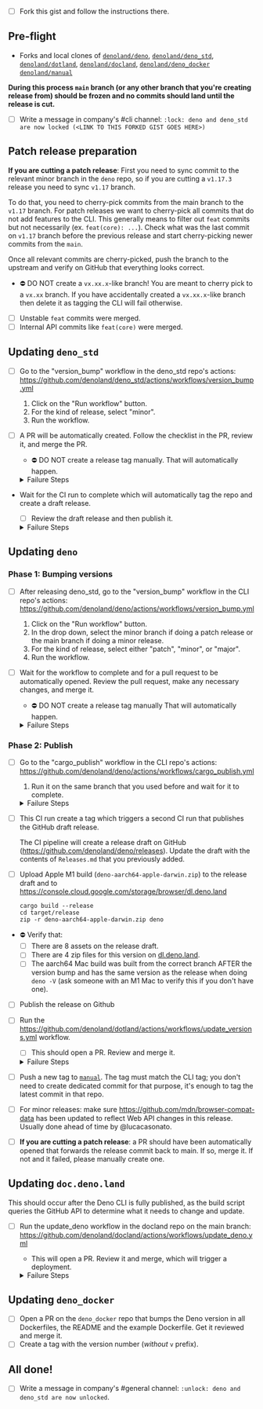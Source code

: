 - [ ] Fork this gist and follow the instructions there.

## Pre-flight

- Forks and local clones of
  [`denoland/deno`](https://github.com/denoland/deno/),
  [`denoland/deno_std`](https://github.com/denoland/deno_std/),
  [`denoland/dotland`](https://github.com/denoland/dotland/),
  [`denoland/docland`](https://github.com/denoland/docland/),
  [`denoland/deno_docker`](https://github.com/denoland/deno_docker/)
  [`denoland/manual`](https://github.com/denoland/manual/)

**During this process `main` branch (or any other branch that you're creating
release from) should be frozen and no commits should land until the release is
cut.**

- [ ] Write a message in company's #cli channel:
      `:lock: deno and deno_std are now locked (<LINK TO THIS FORKED GIST GOES HERE>)`

## Patch release preparation

**If you are cutting a patch release**: First you need to sync commit to the
relevant minor branch in the `deno` repo, so if you are cutting a `v1.17.3`
release you need to sync `v1.17` branch.

To do that, you need to cherry-pick commits from the main branch to the `v1.17`
branch. For patch releases we want to cherry-pick all commits that do not add
features to the CLI. This generally means to filter out `feat` commits but not
necessarily (ex. `feat(core): ...`). Check what was the last commit on `v1.17`
branch before the previous release and start cherry-picking newer commits from
the `main`.

Once all relevant commits are cherry-picked, push the branch to the upstream and
verify on GitHub that everything looks correct.

- ⛔ DO NOT create a `vx.xx.x`-like branch! You are meant to cherry pick to a
  `vx.xx` branch. If you have accidentally created a `vx.xx.x`-like branch then
  delete it as tagging the CLI will fail otherwise.

- [ ] Unstable `feat` commits were merged.
- [ ] Internal API commits like `feat(core)` were merged.

## Updating `deno_std`

- [ ] Go to the "version_bump" workflow in the deno_std repo's actions:
      https://github.com/denoland/deno_std/actions/workflows/version_bump.yml
  1. Click on the "Run workflow" button.
  1. For the kind of release, select "minor".
  1. Run the workflow.

- [ ] A PR will be automatically created. Follow the checklist in the PR, review
      it, and merge the PR.
  - ⛔ DO NOT create a release tag manually. That will automatically happen.

  <details>
    <summary>Failure Steps</summary>

  1. Checkout the latest main.
  2. Manually run `./_tools/release/01_bump_version.ts --minor`
     1. Ensure the version in `version.ts` is updated correctly.
     2. Ensure `Releases.md` is updated correctly.
     3. Ensure all the tests pass with the latest build (examine the repo for
        what the command is and run the local built deno binary)
  3. Open a PR with the changes and continue with the steps below.
  </details>

- Wait for the CI run to complete which will automatically tag the repo and
  create a draft release.
  - [ ] Review the draft release and then publish it.

  <details>
    <summary>Failure Steps</summary>

  1. Tag the repo manually in the format `x.x.x`
  2. Draft a new GH release by copying and pasting the release notes from
     `Releases.md`
  </details>

## Updating `deno`

### Phase 1: Bumping versions

- [ ] After releasing deno_std, go to the "version_bump" workflow in the CLI
      repo's actions:
      https://github.com/denoland/deno/actions/workflows/version_bump.yml
  1. Click on the "Run workflow" button.
  1. In the drop down, select the minor branch if doing a patch release or the
     main branch if doing a minor release.
  1. For the kind of release, select either "patch", "minor", or "major".
  1. Run the workflow.

- [ ] Wait for the workflow to complete and for a pull request to be
      automatically opened. Review the pull request, make any necessary changes,
      and merge it.
  - ⛔ DO NOT create a release tag manually That will automatically happen.

  <details>
     <summary>Failure Steps</summary>

  1. Checkout the branch the release is being made on.
  2. Manually run `./tools/release/01_bump_crate_versions.ts`
     1. Ensure the crate versions were bumped correctly
     2. Ensure deno_std version was updated correctly in `cli/compat/mod.rs`
     3. Ensure `Releases.md` was updated correctly
  3. Open a PR with the changes and continue with the steps below.
  </details>

### Phase 2: Publish

- [ ] Go to the "cargo_publish" workflow in the CLI repo's actions:
      https://github.com/denoland/deno/actions/workflows/cargo_publish.yml
  1. Run it on the same branch that you used before and wait for it to complete.

  <details>
     <summary>Failure Steps</summary>

  1. The workflow was designed to be restartable. Try restarting it.
  2. If that doesn't work, then do the following:
     1. Checkout the branch the release is occurring on.
     2. If `cargo publish` hasn't completed then run
        `./tools/release/03_publish_crates.ts`
        - Note that you will need access to crates.io so it might fail.
     3. If `cargo publish` succeeded and a release tag wasn't created, then
        manually create and push one for the release branch with a leading `v`.
  </details>

- [ ] This CI run create a tag which triggers a second CI run that publishes the
      GitHub draft release.

  The CI pipeline will create a release draft on GitHub
  (https://github.com/denoland/deno/releases). Update the draft with the
  contents of `Releases.md` that you previously added.

- [ ] Upload Apple M1 build (`deno-aarch64-apple-darwin.zip`) to the release
      draft and to https://console.cloud.google.com/storage/browser/dl.deno.land

  ```
  cargo build --release
  cd target/release
  zip -r deno-aarch64-apple-darwin.zip deno
  ```

- ⛔ Verify that:
  - [ ] There are 8 assets on the release draft.
  - [ ] There are 4 zip files for this version on
        [dl.deno.land](https://console.cloud.google.com/storage/browser/dl.deno.land/release).
  - [ ] The aarch64 Mac build was built from the correct branch AFTER the
        version bump and has the same version as the release when doing
        `deno -V` (ask someone with an M1 Mac to verify this if you don't have
        one).

- [ ] Publish the release on Github

- [ ] Run the
      https://github.com/denoland/dotland/actions/workflows/update_versions.yml
      workflow.
  - [ ] This should open a PR. Review and merge it.

  <details>
     <summary>Failure Steps</summary>

  1. Update https://github.com/denoland/dotland/blob/main/versions.json
     manually.
  2. Open a PR and merge.
  </details>

- [ ] Push a new tag to [`manual`](https://github.com/denoland/manual). The tag
      must match the CLI tag; you don't need to create dedicated commit for that
      purpose, it's enough to tag the latest commit in that repo.

- [ ] For minor releases: make sure https://github.com/mdn/browser-compat-data
      has been updated to reflect Web API changes in this release. Usually done
      ahead of time by @lucacasonato.

- [ ] **If you are cutting a patch release**: a PR should have been
      automatically opened that forwards the release commit back to main. If so,
      merge it. If not and it failed, please manually create one.

## Updating `doc.deno.land`

This should occur after the Deno CLI is fully published, as the build script
queries the GitHub API to determine what it needs to change and update.

- [ ] Run the update_deno workflow in the docland repo on the main branch:
      https://github.com/denoland/docland/actions/workflows/update_deno.yml
  - This will open a PR. Review it and merge, which will trigger a deployment.

  <details>
     <summary>Failure Steps</summary>

  1. Checkout a new branch for docland (e.g. `git checkout -b deno_1.17.0`).
  2. Execute `deno task build`
  3. Commit changes and raise a PR on `denoland/docland`.
  4. Merging the approved PR will trigger deployment to Deploy of the updates.
  </details>

## Updating `deno_docker`

- [ ] Open a PR on the `deno_docker` repo that bumps the Deno version in all
      Dockerfiles, the README and the example Dockerfile. Get it reviewed and
      merge it.
- [ ] Create a tag with the version number (_without_ `v` prefix).

## All done!

- [ ] Write a message in company's #general channel:
      `:unlock: deno and deno_std are now unlocked`.
